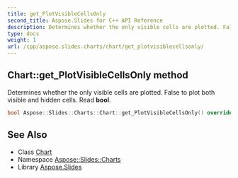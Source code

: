 ```yaml
---
title: get_PlotVisibleCellsOnly
second_title: Aspose.Slides for C++ API Reference
description: Determines whether the only visible cells are plotted. False to plot both visible and hidden cells. Read bool.
type: docs
weight: 1
url: /cpp/aspose.slides.charts/chart/get_plotvisiblecellsonly/
---
```

## Chart::get_PlotVisibleCellsOnly method


Determines whether the only visible cells are plotted. False to plot both visible and hidden cells. Read **bool**.

```cpp
bool Aspose::Slides::Charts::Chart::get_PlotVisibleCellsOnly() override
```

## See Also

* Class [Chart](../)
* Namespace [Aspose::Slides::Charts](../../)
* Library [Aspose.Slides](../../../)
